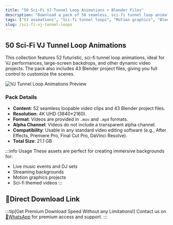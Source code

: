 ```yaml
---
title: "50 Sci-Fi VJ Tunnel Loop Animations + Blender Files"
description: "Download a pack of 50 seamless, sci-fi tunnel loop animations, perfect for VJ backgrounds, live events, and motion graphics. Includes 43 Blender project files."
tags: ["VJ animations", "Sci-fi tunnel loops", "Motion graphics", "Blender files", "Video loops", "Live event visuals"]
slug: /sci-fi-vj-tunnel-loops
---
```


## 50 Sci-Fi VJ Tunnel Loop Animations

This collection features 52 futuristic, sci-fi tunnel loop animations, ideal for VJ performances, large-screen backdrops, and other dynamic video projects. The pack also includes 43 Blender project files, giving you full control to customize the scenes.

![VJ Tunnel Loop Animations Preview](https://www.gfxcamp.com/wp-content/uploads/2025/09/50-Animated-Tunnel-Loops-Pack.jpg)

### Pack Details

-   **Content**: 52 seamless loopable video clips and 43 Blender project files.
-   **Resolution**: 4K UHD (3840×2160).
-   **Format**: Videos are provided in `.mov` and `.mp4` formats.
-   **Alpha Channel**: Videos do not include a transparent alpha channel.
-   **Compatibility**: Usable in any standard video editing software (e.g., After Effects, Premiere Pro, Final Cut Pro, DaVinci Resolve).
-   **Total Size**: 21.1 GB

:::info Usage
These assets are perfect for creating immersive backgrounds for:
-   Live music events and DJ sets
-   Streaming backgrounds
-   Motion graphics projects
-   Sci-fi themed videos
:::


## 🚀Direct Download Link
:::tip[Get Premium Download Speed Without any Limitations!]
Contact us on [💬WhatsApp](https://wa.me/+8613237610083) for premium  access and support.
:::
